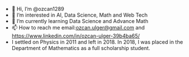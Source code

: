 - 👋 Hi, I’m @ozcan1289
- 👀 I’m interested in AI, Data Science, Math and Web Tech
- 🌱 I’m currently learning Data Science and Advance Math
- 📫 How to reach me email:ozcan.ulger@gmail.com and https://www.linkedin.com/in/ozcan-ulger-39b4ba65/
- I settled on Physics in 2011 and left in 2018. In 2018, I was placed in the Department of Mathematics as a full scholarship student.



